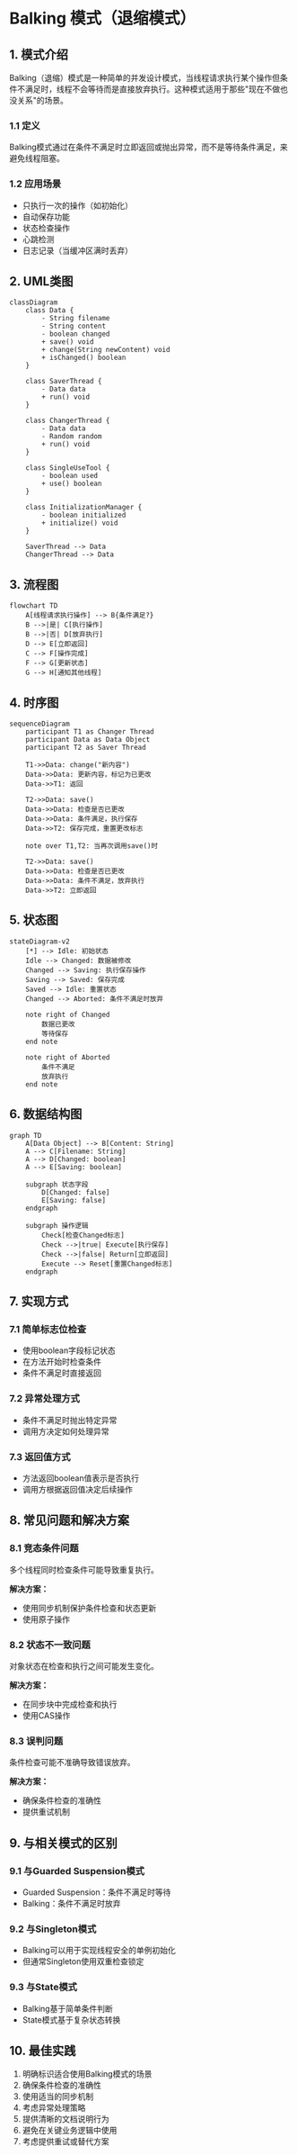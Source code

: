 # Balking 模式（退缩模式）

## 1. 模式介绍

Balking（退缩）模式是一种简单的并发设计模式，当线程请求执行某个操作但条件不满足时，线程不会等待而是直接放弃执行。这种模式适用于那些"现在不做也没关系"的场景。

### 1.1 定义
Balking模式通过在条件不满足时立即返回或抛出异常，而不是等待条件满足，来避免线程阻塞。

### 1.2 应用场景
- 只执行一次的操作（如初始化）
- 自动保存功能
- 状态检查操作
- 心跳检测
- 日志记录（当缓冲区满时丢弃）

## 2. UML类图

```mermaid
classDiagram
    class Data {
        - String filename
        - String content
        - boolean changed
        + save() void
        + change(String newContent) void
        + isChanged() boolean
    }
    
    class SaverThread {
        - Data data
        + run() void
    }
    
    class ChangerThread {
        - Data data
        - Random random
        + run() void
    }
    
    class SingleUseTool {
        - boolean used
        + use() boolean
    }
    
    class InitializationManager {
        - boolean initialized
        + initialize() void
    }
    
    SaverThread --> Data
    ChangerThread --> Data
```

## 3. 流程图

```mermaid
flowchart TD
    A[线程请求执行操作] --> B{条件满足?}
    B -->|是| C[执行操作]
    B -->|否| D[放弃执行]
    D --> E[立即返回]
    C --> F[操作完成]
    F --> G[更新状态]
    G --> H[通知其他线程]
```

## 4. 时序图

```mermaid
sequenceDiagram
    participant T1 as Changer Thread
    participant Data as Data Object
    participant T2 as Saver Thread
    
    T1->>Data: change("新内容")
    Data->>Data: 更新内容，标记为已更改
    Data->>T1: 返回
    
    T2->>Data: save()
    Data->>Data: 检查是否已更改
    Data->>Data: 条件满足，执行保存
    Data->>T2: 保存完成，重置更改标志
    
    note over T1,T2: 当再次调用save()时
    
    T2->>Data: save()
    Data->>Data: 检查是否已更改
    Data->>Data: 条件不满足，放弃执行
    Data->>T2: 立即返回
```

## 5. 状态图

```mermaid
stateDiagram-v2
    [*] --> Idle: 初始状态
    Idle --> Changed: 数据被修改
    Changed --> Saving: 执行保存操作
    Saving --> Saved: 保存完成
    Saved --> Idle: 重置状态
    Changed --> Aborted: 条件不满足时放弃
    
    note right of Changed
        数据已更改
        等待保存
    end note
    
    note right of Aborted
        条件不满足
        放弃执行
    end note
```

## 6. 数据结构图

```mermaid
graph TD
    A[Data Object] --> B[Content: String]
    A --> C[Filename: String]
    A --> D[Changed: boolean]
    A --> E[Saving: boolean]
    
    subgraph 状态字段
        D[Changed: false]
        E[Saving: false]
    endgraph
    
    subgraph 操作逻辑
        Check[检查Changed标志]
        Check -->|true| Execute[执行保存]
        Check -->|false| Return[立即返回]
        Execute --> Reset[重置Changed标志]
    endgraph
```

## 7. 实现方式

### 7.1 简单标志位检查
- 使用boolean字段标记状态
- 在方法开始时检查条件
- 条件不满足时直接返回

### 7.2 异常处理方式
- 条件不满足时抛出特定异常
- 调用方决定如何处理异常

### 7.3 返回值方式
- 方法返回boolean值表示是否执行
- 调用方根据返回值决定后续操作

## 8. 常见问题和解决方案

### 8.1 竞态条件问题
多个线程同时检查条件可能导致重复执行。

**解决方案：**
- 使用同步机制保护条件检查和状态更新
- 使用原子操作

### 8.2 状态不一致问题
对象状态在检查和执行之间可能发生变化。

**解决方案：**
- 在同步块中完成检查和执行
- 使用CAS操作

### 8.3 误判问题
条件检查可能不准确导致错误放弃。

**解决方案：**
- 确保条件检查的准确性
- 提供重试机制

## 9. 与相关模式的区别

### 9.1 与Guarded Suspension模式
- Guarded Suspension：条件不满足时等待
- Balking：条件不满足时放弃

### 9.2 与Singleton模式
- Balking可以用于实现线程安全的单例初始化
- 但通常Singleton使用双重检查锁定

### 9.3 与State模式
- Balking基于简单条件判断
- State模式基于复杂状态转换

## 10. 最佳实践

1. 明确标识适合使用Balking模式的场景
2. 确保条件检查的准确性
3. 使用适当的同步机制
4. 考虑异常处理策略
5. 提供清晰的文档说明行为
6. 避免在关键业务逻辑中使用
7. 考虑提供重试或替代方案